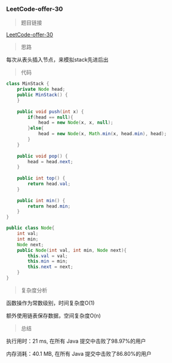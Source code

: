 ### LeetCode-offer-30

> 题目链接

[LeetCode-offer-30](https://leetcode-cn.com/problems/bao-han-minhan-shu-de-zhan-lcof/)

> 思路

每次从表头插入节点，来模拟stack先进后出

> 代码

```java
class MinStack {
    private Node head; 
    public MinStack() {
    }
    
    public void push(int x) {
        if(head == null){
            head = new Node(x, x, null);
        }else{
            head = new Node(x, Math.min(x, head.min), head);
        }
    }
    
    public void pop() {
        head = head.next;
    }
    
    public int top() {
        return head.val;
    }
    
    public int min() {
        return head.min;
    }
}

public class Node{
    int val;
    int min;
    Node next;
    public Node(int val, int min, Node next){
        this.val = val;
        this.min = min;
        this.next = next;
    }
}
```

> 复杂度分析

函数操作为常数级别，时间复杂度O(1)

额外使用链表保存数据，空间复杂度O(n)

> 总结

执行用时：21 ms, 在所有 Java 提交中击败了98.97%的用户

内存消耗：40.1 MB, 在所有 Java 提交中击败了86.80%的用户
